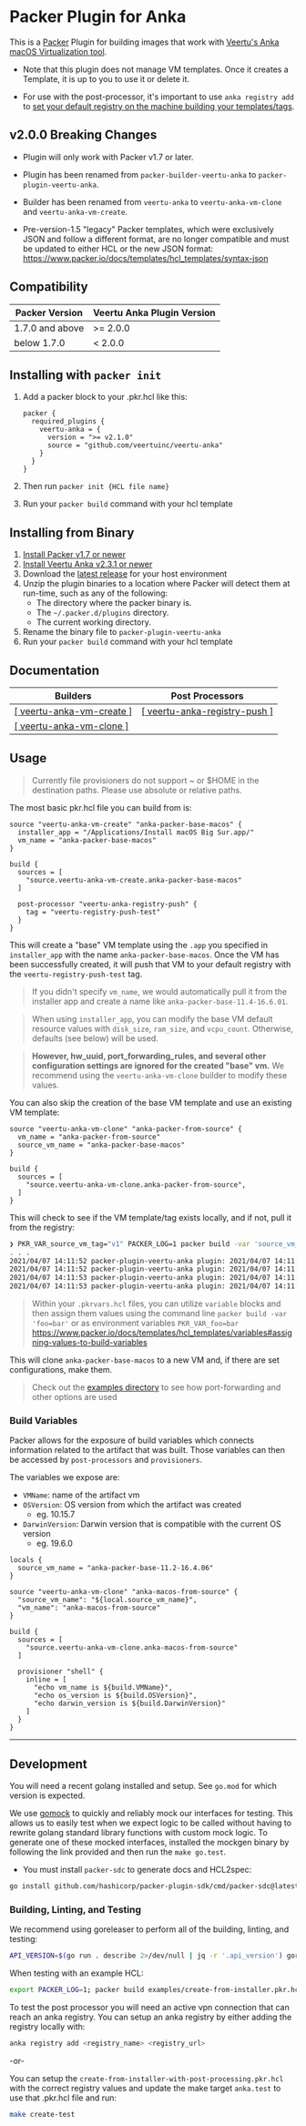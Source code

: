 # Packer Plugin for Anka

This is a [Packer](https://www.packer.io/) Plugin for building images that work with [Veertu's Anka macOS Virtualization tool](https://veertu.com/).

- Note that this plugin does not manage VM templates. Once it creates a Template, it is up to you to use it or delete it.

- For use with the post-processor, it's important to use `anka registry add` to [set your default registry on the machine building your templates/tags](https://ankadocs.veertu.com/docs/anka-virtualization/command-reference/#registry-add).
## v2.0.0 Breaking Changes

- Plugin will only work with Packer v1.7 or later.

- Plugin has been renamed from `packer-builder-veertu-anka` to `packer-plugin-veertu-anka`.

- Builder has been renamed from `veertu-anka` to `veertu-anka-vm-clone` and `veertu-anka-vm-create`.

- Pre-version-1.5 "legacy" Packer templates, which were exclusively JSON and follow a different format, are no longer compatible and must be updated to either HCL or the new JSON format: https://www.packer.io/docs/templates/hcl_templates/syntax-json

## Compatibility

Packer Version | Veertu Anka Plugin Version
--- | ---
1.7.0 and above | >= 2.0.0
below 1.7.0 | < 2.0.0

## Installing with `packer init`

1. Add a packer block to your .pkr.hcl like this:

    ```
    packer {
      required_plugins {
        veertu-anka = {
          version = ">= v2.1.0"
          source = "github.com/veertuinc/veertu-anka"
        }
      }
    }
    ```

2. Then run `packer init {HCL file name}`
3. Run your `packer build` command with your hcl template

## Installing from Binary

1. [Install Packer v1.7 or newer](https://www.packer.io/downloads)
2. [Install Veertu Anka v2.3.1 or newer](https://veertu.com/download-anka-build/)
3. Download the [latest release](https://github.com/veertuinc/packer-plugin-veertu-anka/releases) for your host environment
4. Unzip the plugin binaries to a location where Packer will detect them at run-time, such as any of the following:
    * The directory where the packer binary is.
    * The `~/.packer.d/plugins` directory.
    * The current working directory.
5. Rename the binary file to `packer-plugin-veertu-anka`
6. Run your `packer build` command with your hcl template

## Documentation

| Builders | Post Processors |
| --- | --- |
| [[ veertu-anka-vm-create ]](./docs/builders/vm-create.mdx) | [[ veertu-anka-registry-push ]](./docs/post-processors/registry-push.mdx) |
| [[ veertu-anka-vm-clone ]](./docs/builders/vm-clone.mdx) | |

## Usage

> Currently file provisioners do not support ~ or \$HOME in the destination paths. Please use absolute or relative paths.

The most basic pkr.hcl file you can build from is:

```hcl
source "veertu-anka-vm-create" "anka-packer-base-macos" {
  installer_app = "/Applications/Install macOS Big Sur.app/"
  vm_name = "anka-packer-base-macos"
}

build {
  sources = [
    "source.veertu-anka-vm-create.anka-packer-base-macos"
  ]

  post-processor "veertu-anka-registry-push" {
    tag = "veertu-registry-push-test"
  }
}
```

This will create a "base" VM template using the `.app` you specified in `installer_app` with the name `anka-packer-base-macos`. Once the VM has been successfully created, it will push that VM to your default registry with the `veertu-registry-push-test` tag.

> If you didn't specify `vm_name`, we would automatically pull it from the installer app and create a name like `anka-packer-base-11.4-16.6.01`.

> When using `installer_app`, you can modify the base VM default resource values with `disk_size`, `ram_size`, and `vcpu_count`. Otherwise, defaults (see below) will be used.

> **However, hw_uuid, port_forwarding_rules, and several other configuration settings are ignored for the created "base" vm.** We recommend using the `veertu-anka-vm-clone` builder to modify these values.

You can also skip the creation of the base VM template and use an existing VM template:

```hcl
source "veertu-anka-vm-clone" "anka-packer-from-source" { 
  vm_name = "anka-packer-from-source"
  source_vm_name = "anka-packer-base-macos"
}

build {
  sources = [
    "source.veertu-anka-vm-clone.anka-packer-from-source",
  ]
}
```

This will check to see if the VM template/tag exists locally, and if not, pull it from the registry:

```bash
❯ PKR_VAR_source_vm_tag="v1" PACKER_LOG=1 packer build -var 'source_vm_name=anka-packer-base-macos' examples/clone-existing-with-port-forwarding-rules.pkr.hcl
. . .
2021/04/07 14:11:52 packer-plugin-veertu-anka plugin: 2021/04/07 14:11:52 Searching for anka-packer-base-macos locally...
2021/04/07 14:11:52 packer-plugin-veertu-anka plugin: 2021/04/07 14:11:52 Executing anka --machine-readable show anka-packer-base-macos
2021/04/07 14:11:53 packer-plugin-veertu-anka plugin: 2021/04/07 14:11:53 Could not find anka-packer-base-macos locally, looking in anka registry...
2021/04/07 14:11:53 packer-plugin-veertu-anka plugin: 2021/04/07 14:11:53 Executing anka --machine-readable registry pull --tag v1 anka-packer-base-macos
```

> Within your `.pkrvars.hcl` files, you can utilize `variable` blocks and then assign them values using the command line `packer build -var 'foo=bar'` or as environment variables `PKR_VAR_foo=bar` https://www.packer.io/docs/templates/hcl_templates/variables#assigning-values-to-build-variables

This will clone `anka-packer-base-macos` to a new VM and, if there are set configurations, make them.

> Check out the [examples directory](./examples) to see how port-forwarding and other options are used

### Build Variables

Packer allows for the exposure of build variables which connects information related to the artifact that was built. Those variables can then be accessed by `post-processors` and `provisioners`.

The variables we expose are:

* `VMName`: name of the artifact vm
* `OSVersion`: OS version from which the artifact was created 
  * eg. 10.15.7
* `DarwinVersion`: Darwin version that is compatible with the current OS version
  * eg. 19.6.0

```hcl
locals {
  source_vm_name = "anka-packer-base-11.2-16.4.06"
}

source "veertu-anka-vm-clone" "anka-macos-from-source" {
  "source_vm_name": "${local.source_vm_name}",
  "vm_name": "anka-macos-from-source"
}

build {
  sources = [
    "source.veertu-anka-vm-clone.anka-macos-from-source"
  ]

  provisioner "shell" {
    inline = [
      "echo vm_name is ${build.VMName}",
      "echo os_version is ${build.OSVersion}",
      "echo darwin_version is ${build.DarwinVersion}"
    ]
  }
}
```

---

## Development

You will need a recent golang installed and setup. See `go.mod` for which version is expected.

We use [gomock](https://github.com/golang/mock) to quickly and reliably mock our interfaces for testing. This allows us to easily test when we expect logic to be called without having to rewrite golang standard library functions with custom mock logic. To generate one of these mocked interfaces, installed the mockgen binary by following the link provided and then run the `make go.test`.

- You must install `packer-sdc` to generate docs and HCL2spec:

```bash
go install github.com/hashicorp/packer-plugin-sdk/cmd/packer-sdc@latest
```

### Building, Linting, and Testing

We recommend using goreleaser to perform all of the building, linting, and testing:

```bash
API_VERSION=$(go run . describe 2>/dev/null | jq -r '.api_version') goreleaser build --single-target --snapshot --rm-dist
```

When testing with an example HCL:

```bash
export PACKER_LOG=1; packer build examples/create-from-installer.pkr.hcl
```

To test the post processor you will need an active vpn connection that can reach an anka registry. You can setup an anka registry by either adding the registry locally with:

```bash
anka registry add <registry_name> <registry_url>
```

-or-

You can setup the `create-from-installer-with-post-processing.pkr.hcl` with the correct registry values and update the make target `anka.test` to use that .pkr.hcl file and run:

```bash
make create-test
```

[Packer Builder]: https://www.packer.io/docs/extending/custom-builders.html
[Veertu Anka]: https://veertu.com/
